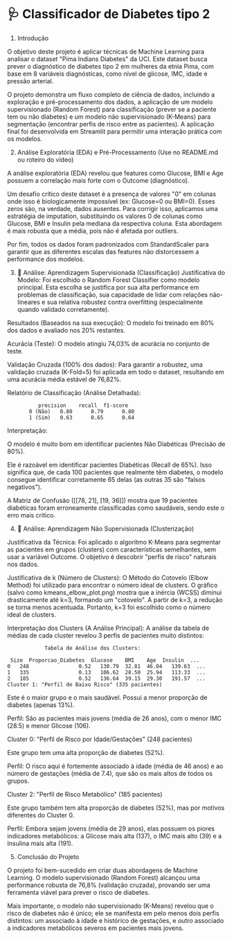 # 🩺 Classificador de Diabetes tipo 2
1. Introdução 

O objetivo deste projeto é aplicar técnicas de Machine Learning para analisar o dataset "Pima Indians Diabetes" da UCI. Este dataset busca prever o diagnóstico de diabetes tipo 2 em mulheres da etnia Pima, com base em 8 variáveis diagnósticas, como nível de glicose, IMC, idade e pressão arterial.

O projeto demonstra um fluxo completo de ciência de dados, incluindo a exploração e pré-processamento dos dados, a aplicação de um modelo supervisionado (Random Forest) para classificação (prever se a paciente tem ou não diabetes) e um modelo não supervisionado (K-Means) para segmentação (encontrar perfis de risco entre as pacientes). A aplicação final foi desenvolvida em Streamlit para permitir uma interação prática com os modelos.

2. Análise Exploratória (EDA) e Pré-Processamento
(Use no README.md ou roteiro do vídeo)

A análise exploratória (EDA) revelou que features como Glucose, BMI e Age possuem a correlação mais forte com o Outcome (diagnóstico).

Um desafio crítico deste dataset é a presença de valores "0" em colunas onde isso é biologicamente impossível (ex: Glucose=0 ou BMI=0). Esses zeros são, na verdade, dados ausentes. Para corrigir isso, aplicamos uma estratégia de imputation, substituindo os valores 0 de colunas como Glucose, BMI e Insulin pela mediana da respectiva coluna. Esta abordagem é mais robusta que a média, pois não é afetada por outliers.

Por fim, todos os dados foram padronizados com StandardScaler para garantir que as diferentes escalas das features não distorcessem a performance dos modelos.

3. 🚀 Análise: Aprendizagem Supervisionada (Classificação)
Justificativa do Modelo: Foi escolhido o Random Forest Classifier como modelo principal. Esta escolha se justifica por sua alta performance em problemas de classificação, sua capacidade de lidar com relações não-lineares e sua relativa robustez contra overfitting (especialmente quando validado corretamente).

Resultados (Baseados na sua execução): O modelo foi treinado em 80% dos dados e avaliado nos 20% restantes.

Acurácia (Teste): O modelo atingiu 74,03% de acurácia no conjunto de teste.

Validação Cruzada (100% dos dados): Para garantir a robustez, uma validação cruzada (K-Fold=5) foi aplicada em todo o dataset, resultando em uma acurácia média estável de 76,82%.

Relatório de Classificação (Análise Detalhada):

              precision    recall  f1-score
           0 (Não)   0.80      0.79      0.80
           1 (Sim)   0.63      0.65      0.64
Interpretação:

O modelo é muito bom em identificar pacientes Não Diabéticas (Precisão de 80%).

Ele é razoável em identificar pacientes Diabéticas (Recall de 65%). Isso significa que, de cada 100 pacientes que realmente têm diabetes, o modelo consegue identificar corretamente 65 delas (as outras 35 são "falsos negativos").

A Matriz de Confusão ([[78, 21], [19, 36]]) mostra que 19 pacientes diabéticas foram erroneamente classificadas como saudáveis, sendo este o erro mais crítico.

4. 🚀 Análise: Aprendizagem Não Supervisionada (Clusterização)

Justificativa da Técnica: Foi aplicado o algoritmo K-Means para segmentar as pacientes em grupos (clusters) com características semelhantes, sem usar a variável Outcome. O objetivo é descobrir "perfis de risco" naturais nos dados.

Justificativa de k (Número de Clusters): O Método do Cotovelo (Elbow Method) foi utilizado para encontrar o número ideal de clusters. O gráfico (salvo como kmeans_elbow_plot.png) mostra que a inércia (WCSS) diminui drasticamente até k=3, formando um "cotovelo". A partir de k=3, a redução se torna menos acentuada. Portanto, k=3 foi escolhido como o número ideal de clusters.

Interpretação dos Clusters (A Análise Principal): A análise da tabela de médias de cada cluster revelou 3 perfis de pacientes muito distintos:

                Tabela de Análise dos Clusters:

     Size  Proporcao_Diabetes  Glucose    BMI    Age  Insulin  ...
    0   248                0.52   130.79  32.81  46.04   139.63  ...
    1   335                0.13   106.62  28.50  25.94   113.33  ...
    2   185                0.52   136.64  39.15  29.30   191.57  ...
    Cluster 1: "Perfil de Baixo Risco" (335 pacientes)

Este é o maior grupo e o mais saudável. Possui a menor proporção de diabetes (apenas 13%).

Perfil: São as pacientes mais jovens (média de 26 anos), com o menor IMC (28.5) e menor Glicose (106).

Cluster 0: "Perfil de Risco por Idade/Gestações" (248 pacientes)

Este grupo tem uma alta proporção de diabetes (52%).

Perfil: O risco aqui é fortemente associado à idade (média de 46 anos) e ao número de gestações (média de 7.4), que são os mais altos de todos os grupos.

Cluster 2: "Perfil de Risco Metabólico" (185 pacientes)

Este grupo também tem alta proporção de diabetes (52%), mas por motivos diferentes do Cluster 0.

Perfil: Embora sejam jovens (média de 29 anos), elas possuem os piores indicadores metabólicos: a Glicose mais alta (137), o IMC mais alto (39) e a Insulina mais alta (191).

5. Conclusão do Projeto

O projeto foi bem-sucedido em criar duas abordagens de Machine Learning. O modelo supervisionado (Random Forest) alcançou uma performance robusta de 76,8% (validação cruzada), provando ser uma ferramenta viável para prever o risco de diabetes.

Mais importante, o modelo não supervisionado (K-Means) revelou que o risco de diabetes não é único; ele se manifesta em pelo menos dois perfis distintos: um associado à idade e histórico de gestações, e outro associado a indicadores metabólicos severos em pacientes mais jovens.
